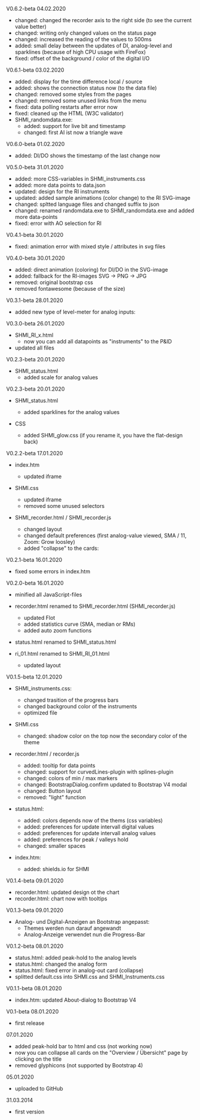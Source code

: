 V0.6.2-beta 04.02.2020

 - changed: changed the recorder axis to the right side (to see the current value better)
 - changed: writing only changed values on the status page
 - changed: increased the reading of the values to 500ms
 - added: small delay between the updates of DI, analog-level and sparklines (because of high CPU usage with FireFox)
 - fixed: offset of the background / color of the digital I/O

V0.6.1-beta 03.02.2020

 - added: display for the time difference local / source
 - added: shows the connection status now (to the data file)
 - changed: removed some styles from the pages
 - changed: removed some unused links from the menu
 - fixed: data polling restarts after error now
 - fixed: cleaned up the HTML (W3C validator)
 - SHMI_randomdata.exe:
   - added: support for live bit and timestamp
   - changed: first AI ist now a triangle wave

V0.6.0-beta 01.02.2020

 - added: DI/DO shows the timestamp of the last change now


V0.5.0-beta 31.01.2020

 - added: more CSS-variables in SHMI_instruments.css
 - added: more data points to data.json
 - updated: design for the RI instruments
 - updated: added sample animations (color change) to the RI SVG-image
 - changed: spltted language files and changed suffix to json
 - changed: renamed randomdata.exe to SHMI_randomdata.exe and added more data-points
 - fixed: error with AO selection for RI
 
V0.4.1-beta 30.01.2020

- fixed: animation error with mixed style / attributes in svg files

V0.4.0-beta 30.01.2020

- added: direct animation (coloring) for DI/DO in the SVG-image  
- added: fallback for the RI-images SVG -> PNG -> JPG
- removed: original bootstrap css
- removed fontawesome (because of the size)

V0.3.1-beta 28.01.2020

- added new type of level-meter for analog inputs:

V0.3.0-beta 26.01.2020

- SHMI_RI_x.html
  - now you can add all datapoints as "instruments" to the P&ID
- updated all files

V0.2.3-beta 20.01.2020

- SHMI_status.html
  - added scale for analog values

V0.2.3-beta 20.01.2020

- SHMI_status.html
  - added sparklines for the analog values
  
- CSS
  - added SHMI_glow.css (if you rename it, you have the flat-design back)

V0.2.2-beta 17.01.2020

- index.htm
  - updated iframe
  
- SHMI.css
  - updated iframe
  - removed some unused selectors

- SHMI_recorder.html / SHMI_recorder.js
  - changed layout
  - changed default preferences (first analog-value viewed, SMA / 11, Zoom: Grow loosley)
  - added "collapse" to the cards:

V0.2.1-beta 16.01.2020

- fixed some errors in index.htm

V0.2.0-beta 16.01.2020

- minified all JavaScript-files
- recorder.html renamed to SHMI_recorder.html (SHMI_recorder.js)
  - updated Flot
  - added statistics curve (SMA, median or RMs)
  - added auto zoom functions
  
- status.html renamed to SHMI_status.html
- ri_01.html renamed to SHMI_RI_01.html
  - updated layout

V0.1.5-beta 12.01.2020

- SHMI_instruments.css:
  - changed trasition of the progress bars
  - changed background color of the instruments
  - optimized file
  
- SHMI.css
  - changed: shadow color on the top now the secondary color of the theme
  
- recorder.html / recorder.js
  - added: tooltip for data points
  - changed: support for curvedLines-plugin with splines-plugin
  - changed: colors of min / max markers
  - changed: BootstrapDialog.confirm updated to Bootstrap V4 modal
  - changed: Button layout
  - removed: "light" function
   
- status.html:
  - added: colors depends now of the thems (css variables)
  - added: preferences for update intervall digital values 
  - added: preferences for update intervall analog values
  - added: preferences for peak / valleys hold
  - changed: smaller spaces
  
- index.htm:
  - added: shields.io for SHMI

V0.1.4-beta 09.01.2020

- recorder.html: updated design ot the chart
- recorder.html: chart now with tooltips

V0.1.3-beta 09.01.2020

- Analog- und Digital-Anzeigen an Bootstrap angepasst:
  - Themes werden nun darauf angewandt
  - Analog-Anzeige verwendet nun die Progress-Bar

V0.1.2-beta 08.01.2020

- status.html: added peak-hold to the analog levels
- status.html: changed the analog form
- status.html: fixed error in analog-out card (collapse)
- splitted default.css into SHMI.css and SHMI_Instruments.css

V0.1.1-beta 08.01.2020

- index.htm: updated About-dialog to Bootstrap V4

V0.1-beta 08.01.2020

- first release

07.01.2020

- added peak-hold bar to html and css (not working now)
- now you can collapse all cards on the "Overview / Übersicht" page by clicking on the title
- removed glyphicons (not supported by Bootstrap 4)

05.01.2020

- uploaded to GitHub

31.03.2014

- first version
